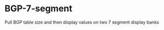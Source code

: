 BGP-7-segment
=============

Pull BGP table size and then display values on two 7 segment display banks
